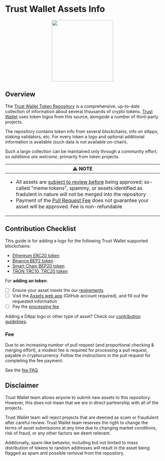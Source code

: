 # Trust Wallet Assets Info

<center><img src='https://trustwallet.com/assets/images/media/assets/horizontal_blue.png' height="200"></center>

## Overview
The [Trust Wallet Token Repository](https://github.com/trustwallet/assets)
is a comprehensive, up-to-date collection of information about several thousands of crypto tokens.
[Trust Wallet](https://trustwallet.com) uses token logos from this source, alongside a number of third-party projects.

The repository contains token info from several blockchains, info on dApps, staking validators, etc.
For every token a logo and optional additional information is available (such data is not available on-chain).

Such a large collection can be maintained only through a community effort, so _additions are welcome_,
primarily from token projects.

<table width="100%">
  <thead>
    <tr>
      <th align="center">
        ⚠️ NOTE
      </th>
    </tr>
  </thead>

  <tbody>
    <tr>
      <td>
        <ul>
          <li>All assets are <a href="#disclaimer">subject to review before</a> being approved; so-called "meme tokens", spammy, or assets identified as fradulent in nature will not be merged into the repository</li>
          <li>Payment of the <a href="pr-fee.md">Pull Request Fee</a> does not guarantee your asset will be approved. Fee is non-refundable</li>
        </ul>
      </td>
    </tr>
  </tbody>
</table>


## Contribution Checklist
This guide is for adding a logo for the following Trust Wallet supported blockchains:

 - [Ethereum ERC20 token](https://github.com/trustwallet/assets/tree/master/blockchains/ethereum/assets)
 - [Binance BEP2 token](https://github.com/trustwallet/assets/tree/master/blockchains/binance/assets)
 - [Smart Chain BEP20 token](https://github.com/trustwallet/assets/tree/master/blockchains/smartchain/assets)
 - [TRON TRC10, TRC20 token](https://github.com/trustwallet/assets/tree/master/blockchains/tron/assets)

For **adding an token**:
- [ ] Ensure your asset meets the our [reqirements](requirements.md)
- [ ] Visit the [Assets web app](https://assets.trustwallet.com) (GitHub account required), and fill out the requested information
- [ ] Pay the [processing fee](pr-fee.md)

Adding a DApp logo or other type of asset? Check our [contribution guidelines](repository_details.md#contribution-guidelines).

### Fee
Due to an increasing number of pull request (and proportional checking & merging effort),
a modest fee is required for processing a pull request, payable in cryptocurrency.
Follow the instructions in the pull request for completing the fee payment.

See the [fee FAQ](pr-fee.md)

## Disclaimer
Trust Wallet team allows anyone to submit new assets to this repository. However, this does not mean that we are in direct partnership with all of the projects.

Trust Wallet team will reject projects that are deemed as scam or fraudulent after careful review.
Trust Wallet team reserves the right to change the terms of asset submissions at any time due to changing market conditions, risk of fraud, or any other factors we deem relevant.

Additionally, spam-like behavior, including but not limited to mass distribution of tokens to random addresses will result in the asset being flagged as spam and possible removal from the repository.
